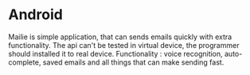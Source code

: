 Android
=======
Mailie is simple application, that can sends emails quickly with extra functionality.
The api can't be tested in virtual device, the programmer should installed it to real device.
Functionality : voice recognition, auto-complete, saved emails and all things that can make sending fast. 

